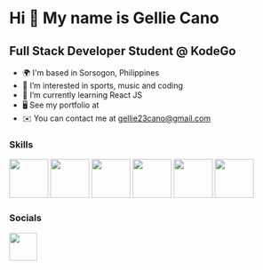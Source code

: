 # Hi 👋 My name is Gellie Cano

## Full Stack Developer Student @ KodeGo
- 🌍  I'm based in Sorsogon, Philippines
- 👀  I’m interested in sports, music and coding
- 🌱  I’m currently learning React JS
- 🖥️  See my portfolio at 
- ✉️  You can contact me at gellie23cano@gmail.com

### Skills

<a href="https://developer.mozilla.org/en-US/docs/Glossary/HTML5" title="html"><img src="https://user-images.githubusercontent.com/90037115/183904920-cb92b1d2-df23-412a-af9b-6402f3700b1d.png" width="70"></a> <a href="https://www.w3.org/TR/CSS/#css" title="css"><img src="https://user-images.githubusercontent.com/90037115/183905359-a4deff30-0e0c-46d2-a532-13104e50e119.png" width="70"></a> <a href="https://getbootstrap.com" title="bootsrap"><img src="https://user-images.githubusercontent.com/90037115/183905777-a6258ff1-a01f-4bd3-a7ee-d97f3a2c26a0.png" width="70"></a> <a href="https://sass-lang.com" title="sass"><img src="https://user-images.githubusercontent.com/90037115/183906315-0663d350-5963-4f45-b460-e9efd48c4abc.png" width="70"></a> <a href="https://developer.mozilla.org/en-US/docs/Web/JavaScript" title="javascript"><img src="https://user-images.githubusercontent.com/90037115/183906661-c76106d8-73a3-4729-a614-9ecd1ce7e9c5.png" width="70"></a> <a href="https://reactjs.org/" title="reactjs"><img src="https://user-images.githubusercontent.com/90037115/183906891-0d1b6c62-8023-46a7-9436-c7ed17ba0869.png" width="70"></a> 

### Socials

<a href="https://www.facebook.com/saigon0723" title="facebook"><img src="https://user-images.githubusercontent.com/90037115/183907816-27720c2e-7909-4361-abbf-dc3315939d87.png" width="50"></a>





<!---
saichii23/saichii23 is a ✨ special ✨ repository because its `README.md` (this file) appears on your GitHub profile.
You can click the Preview link to take a look at your changes.
--->
